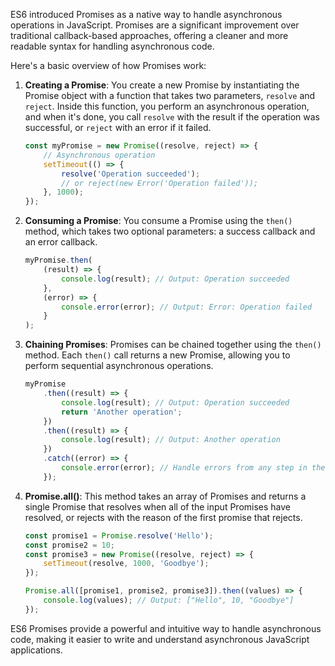 ES6 introduced Promises as a native way to handle asynchronous operations in JavaScript. Promises are a significant improvement over traditional callback-based approaches, offering a cleaner and more readable syntax for handling asynchronous code.

Here's a basic overview of how Promises work:

1. **Creating a Promise**: You create a new Promise by instantiating the Promise object with a function that takes two parameters, `resolve` and `reject`. Inside this function, you perform an asynchronous operation, and when it's done, you call `resolve` with the result if the operation was successful, or `reject` with an error if it failed.

    ```javascript
    const myPromise = new Promise((resolve, reject) => {
        // Asynchronous operation
        setTimeout(() => {
            resolve('Operation succeeded');
            // or reject(new Error('Operation failed'));
        }, 1000);
    });
    ```

2. **Consuming a Promise**: You consume a Promise using the `then()` method, which takes two optional parameters: a success callback and an error callback.

    ```javascript
    myPromise.then(
        (result) => {
            console.log(result); // Output: Operation succeeded
        },
        (error) => {
            console.error(error); // Output: Error: Operation failed
        }
    );
    ```

3. **Chaining Promises**: Promises can be chained together using the `then()` method. Each `then()` call returns a new Promise, allowing you to perform sequential asynchronous operations.

    ```javascript
    myPromise
        .then((result) => {
            console.log(result); // Output: Operation succeeded
            return 'Another operation';
        })
        .then((result) => {
            console.log(result); // Output: Another operation
        })
        .catch((error) => {
            console.error(error); // Handle errors from any step in the chain
        });
    ```

4. **Promise.all()**: This method takes an array of Promises and returns a single Promise that resolves when all of the input Promises have resolved, or rejects with the reason of the first promise that rejects.

    ```javascript
    const promise1 = Promise.resolve('Hello');
    const promise2 = 10;
    const promise3 = new Promise((resolve, reject) => {
        setTimeout(resolve, 1000, 'Goodbye');
    });

    Promise.all([promise1, promise2, promise3]).then((values) => {
        console.log(values); // Output: ["Hello", 10, "Goodbye"]
    });
    ```

ES6 Promises provide a powerful and intuitive way to handle asynchronous code, making it easier to write and understand asynchronous JavaScript applications.
